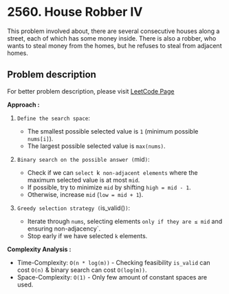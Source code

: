 # 2560. House Robber IV

This problem involved about, there are several consecutive houses along a street, each of which has some money inside. There is also a robber, who wants to steal money from the homes, but he refuses to steal from adjacent homes.

## Problem description

For better problem description, please visit [LeetCode Page](https://leetcode.com/problems/house-robber-iv/description)

**Approach :**<br/>

1. `Define the search space`:

    - The smallest possible selected value is `1` (minimum possible `nums[i]`).
    - The largest possible selected value is `max(nums)`.

2. `Binary search on the possible answer (`mid`)`:

    - Check if we can `select `k` non-adjacent elements` where the maximum selected value is at most `mid`.
    - If possible, try to minimize `mid` by shifting `high = mid - 1`.
    - Otherwise, increase `mid` (`low = mid + 1`).

3. `Greedy selection strategy (`is_valid()`)`:
    - Iterate through `nums`, selecting elements `only if they are ≤ mid` and ensuring non-adjacency`.
    - Stop early if we have selected `k` elements.

**Complexity Analysis :**<br/>

-   Time-Complexity: `O(n * log(m))` - Checking feasibility `is_valid` can cost `O(n)` & binary search can cost `O(log(m))`.
-   Space-Complexity: `O(1)` - Only few amount of constant spaces are used.
